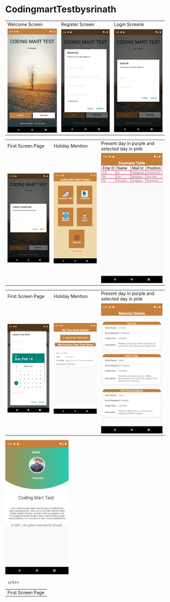 # CodingmartTestbysrinath

<table>
  <tr>
    <td>Welcome Screen</td>
     <td>Register Screen</td>
     <td>Login Screenk</td>
  </tr>
  <tr>
<td><img src="https://github.com/srinath-Dev/CodingmartTestbysrinath/blob/master/Screenshot_1613318684.png" width="200" /> </td>
<td><img src="https://github.com/srinath-Dev/CodingmartTestbysrinath/blob/master/Screenshot_1613318691.png" width="200" /></td>
<td><img src="https://github.com/srinath-Dev/CodingmartTestbysrinath/blob/master/Screenshot_1613318698.png" width="200" /></td>

 </tr>
 
 </table>
 
 <table>
  <tr>
    <td>First Screen Page</td>
     <td>Holiday Mention</td>
     <td>Present day in purple and selected day in pink</td>
  </tr>
  <tr>

 <td><img src="https://github.com/srinath-Dev/CodingmartTestbysrinath/blob/master/Screenshot_1613318731.png" width="200" /></td>
 <td><img src="https://github.com/srinath-Dev/CodingmartTestbysrinath/blob/master/Screenshot_1613321103.png" width="200" /></td>
 <td><img src="https://github.com/srinath-Dev/CodingmartTestbysrinath/blob/master/Screenshot_1613318046.png" width="200" /></td>
   
   </tr>
 </table>
 
 <table>
  <tr>
    <td>First Screen Page</td>
     <td>Holiday Mention</td>
     <td>Present day in purple and selected day in pink</td>
  </tr>
  <tr>


<td><img src="https://github.com/srinath-Dev/CodingmartTestbysrinath/blob/master/Screenshot_1613318085.png" width="200" /></td>
<td><img src="https://github.com/srinath-Dev/CodingmartTestbysrinath/blob/master/Screenshot_1613318580.png" width="200" /></td>
<td><img src="https://github.com/srinath-Dev/CodingmartTestbysrinath/blob/master/Screenshot_1613318035.png" width="200" /></td>



  </tr>
 </table>
 
 <table>
  <tr>
    <td>First Screen Page</td>
  </tr>
  <tr>
 <img src="https://github.com/srinath-Dev/CodingmartTestbysrinath/blob/master/Screenshot_1613318374.png" width="200" />
    
     </tr>
 </table>

